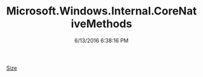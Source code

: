 ﻿---
title: Microsoft.Windows.Internal.CoreNativeMethods
date: 6/13/2016 6:38:16 PM
---

[Size](T-Microsoft.Windows.Internal.CoreNativeMethods.Size.html)
